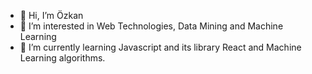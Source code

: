 - 👋 Hi, I’m Özkan
- 👀 I’m interested in Web Technologies, Data Mining and Machine Learning
- 🌱 I’m currently learning Javascript and its library React and Machine Learning algorithms.




<!---
zkmastereng/zkmastereng is a ✨ special ✨ repository because its `README.md` (this file) appears on your GitHub profile.
You can click the Preview link to take a look at your changes.
--->
